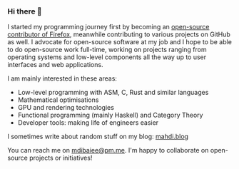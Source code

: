 ### Hi there 👋

I started my programming journey first by becoming an [open-source contributor of Firefox](https://bugzilla.mozilla.org/user_profile?user_id=492313), meanwhile contributing to various projects on GitHub as well. I advocate for open-source software at my job and I hope to be able to do open-source work full-time, working on projects ranging from operating systems and low-level components all the way up to user interfaces and web applications.

I am mainly interested in these areas:
- Low-level programming with ASM, C, Rust and similar languages
- Mathematical optimisations
- GPU and rendering technologies
- Functional programming (mainly Haskell) and Category Theory
- Developer tools: making life of engineers easier

I sometimes write about random stuff on my blog: [mahdi.blog](https://mahdi.blog/)

You can reach me on [mdibaiee@pm.me](mailto:mdibaiee@pm.me). I'm happy to collaborate on open-source projects or initiatives!

<!--
**mdibaiee/mdibaiee** is a ✨ _special_ ✨ repository because its `README.md` (this file) appears on your GitHub profile.

Here are some ideas to get you started:

- 🔭 I’m currently working on ...
- 🌱 I’m currently learning ...
- 👯 I’m looking to collaborate on ...
- 🤔 I’m looking for help with ...
- 💬 Ask me about ...
- 📫 How to reach me: ...
- 😄 Pronouns: ...
- ⚡ Fun fact: ...
-->
